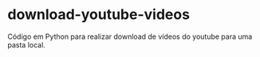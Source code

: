 # download-youtube-videos
Código em Python para realizar download de vídeos do youtube para uma pasta local.
